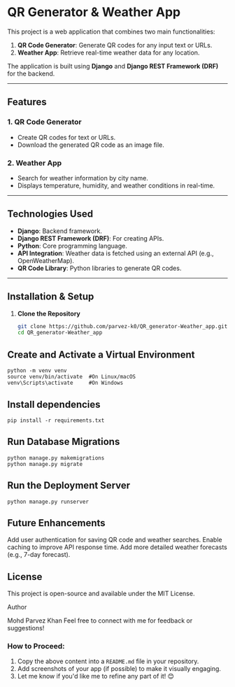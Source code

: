 # QR Generator & Weather App

This project is a web application that combines two main functionalities:
1. **QR Code Generator**: Generate QR codes for any input text or URLs.
2. **Weather App**: Retrieve real-time weather data for any location.

The application is built using **Django** and **Django REST Framework (DRF)** for the backend.

---

## Features

### 1. QR Code Generator
- Create QR codes for text or URLs.
- Download the generated QR code as an image file.

### 2. Weather App
- Search for weather information by city name.
- Displays temperature, humidity, and weather conditions in real-time.

---

## Technologies Used
- **Django**: Backend framework.
- **Django REST Framework (DRF)**: For creating APIs.
- **Python**: Core programming language.
- **API Integration**: Weather data is fetched using an external API (e.g., OpenWeatherMap).
- **QR Code Library**: Python libraries to generate QR codes.

---

## Installation & Setup

1. **Clone the Repository**
   ```bash
   git clone https://github.com/parvez-k0/QR_generator-Weather_app.git
   cd QR_generator-Weather_app
   
## Create and Activate a Virtual Environment
 ```
 python -m venv venv
 source venv/bin/activate  #On Linux/macOS
 venv\Scripts\activate     #On Windows
```
## Install dependencies
```
pip install -r requirements.txt
```
## Run Database Migrations
```
python manage.py makemigrations
python manage.py migrate
```
## Run the Deployment Server
```
python manage.py runserver
```
## Future Enhancements

Add user authentication for saving QR code and weather searches.
Enable caching to improve API response time.
Add more detailed weather forecasts (e.g., 7-day forecast).

## License

This project is open-source and available under the MIT License.


Author

Mohd Parvez Khan
Feel free to connect with me for feedback or suggestions!

### How to Proceed:
1. Copy the above content into a `README.md` file in your repository.
2. Add screenshots of your app (if possible) to make it visually engaging.
3. Let me know if you'd like me to refine any part of it! 😊

























